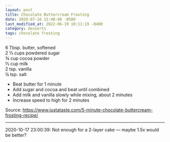 ```yaml
---
layout: post
title: Chocolate Buttercream Frosting
date: 2020-07-16 15:48:48 -0500
last_modified_at: 2022-06-19 10:11:19 -0400
category: desserts
tags: chocolate frosting
---
```

6 Tbsp. butter, softened  
2 ⅓ cups powdered sugar  
¾ cup cocoa powder  
⅓ cup milk  
2 tsp. vanilla  
¼ tsp. salt  

  * Beat butter for 1 minute
  * Add sugar and cocoa and beat until combined
  * Add milk and vanilla slowly while mixing, about 2 minutes
  * Increase speed to high for 2 minutes

Source: <https://www.justataste.com/5-minute-chocolate-buttercream-frosting-recipe/>

---

2020-10-17 23:00:39: Not enough for a 2-layer cake — maybe 1.5x would be better?
